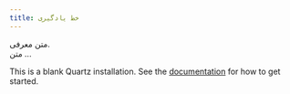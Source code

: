```yaml
---
title: خط یادگیری
---
```

متن معرفی.
<br/>
متن ...


This is a blank Quartz installation.
See the [documentation](https://quartz.jzhao.xyz) for how to get started.
